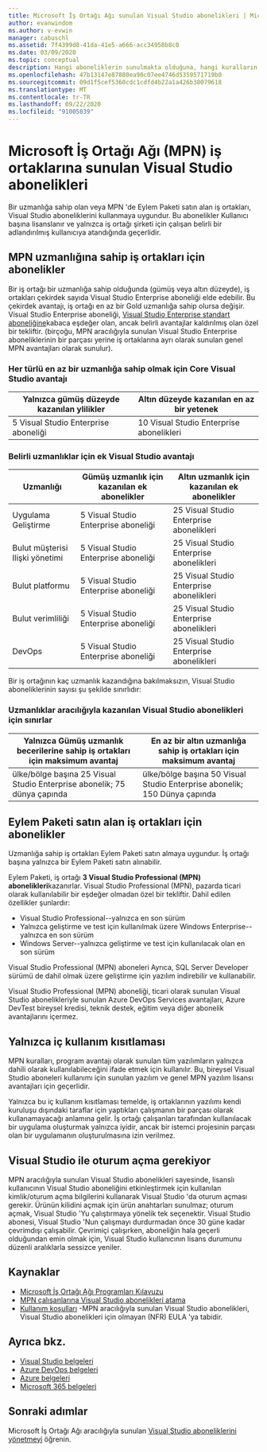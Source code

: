```yaml
---
title: Microsoft İş Ortağı Ağı sunulan Visual Studio abonelikleri | Microsoft Docs
author: evanwindom
ms.author: v-evwin
manager: cabuschl
ms.assetid: 7f4399d8-41da-41e5-a666-acc34958b8c0
ms.date: 03/09/2020
ms.topic: conceptual
description: Hangi aboneliklerin sunulmakta olduğuna, hangi kuralların uygulanacağını ve MPN ' de kaç abonelik sunulacağı hakkında ayrıntılar.
ms.openlocfilehash: 47b13147e87880ea90c07ee4746d5359571719b0
ms.sourcegitcommit: 09d1f5cef5360cdc1cdfd4b22a1a426b38079618
ms.translationtype: MT
ms.contentlocale: tr-TR
ms.lasthandoff: 09/22/2020
ms.locfileid: "91005839"
---
```

# <a name="visual-studio-subscriptions-offered-to-partners-in-the-microsoft-partner-network-mpn"></a>Microsoft İş Ortağı Ağı (MPN) iş ortaklarına sunulan Visual Studio abonelikleri

Bir uzmanlığa sahip olan veya MPN 'de Eylem Paketi satın alan iş ortakları, Visual Studio aboneliklerini kullanmaya uygundur. Bu abonelikler Kullanıcı başına lisanslanır ve yalnızca iş ortağı şirketi için çalışan belirli bir adlandırılmış kullanıcıya atandığında geçerlidir.

## <a name="subscriptions-for-partners-with-an-mpn-competency"></a>MPN uzmanlığına sahip iş ortakları için abonelikler

Bir iş ortağı bir uzmanlığa sahip olduğunda (gümüş veya altın düzeyde), iş ortakları çekirdek sayıda Visual Studio Enterprise aboneliği elde edebilir. Bu çekirdek avantajı, iş ortağı en az bir Gold uzmanlığa sahip olursa değişir. Visual Studio Enterprise aboneliği, [Visual Studio Enterprise standart aboneliğine](https://visualstudio.microsoft.com/vs/pricing/)kabaca eşdeğer olan, ancak belirli avantajlar kaldırılmış olan özel bir tekliftir. (birçoğu, MPN aracılığıyla sunulan Visual Studio Enterprise aboneliklerinin bir parçası yerine iş ortaklarına ayrı olarak sunulan genel MPN avantajları olarak sunulur).

### <a name="core-visual-studio-benefit-for-earning-at-least-one-competency-of-any-kind"></a>Her türlü en az bir uzmanlığa sahip olmak için Core Visual Studio avantajı

| Yalnızca gümüş düzeyde kazanılan ylilikler               | Altın düzeyde kazanılan en az bir yetenek   |
|------------------------------------------------------------|----------------------------------------------------|
| 5 Visual Studio Enterprise aboneliği                   | 10 Visual Studio Enterprise abonelikleri          |

### <a name="additional-visual-studio-benefit-for-select-competencies"></a>Belirli uzmanlıklar için ek Visual Studio avantajı

| Uzmanlığı                                  | **Gümüş** uzmanlık için kazanılan ek abonelikler | **Altın** uzmanlık için kazanılan ek abonelikler |
|---------------------------------------------|-----------------------------------------------------------|---------------------------------------------------------|
| Uygulama Geliştirme                     | 5 Visual Studio Enterprise aboneliği                  | 25 Visual Studio Enterprise abonelikleri               |
| Bulut müşterisi Ilişki yönetimi      | 5 Visual Studio Enterprise aboneliği                  | 25 Visual Studio Enterprise abonelikleri               |
| Bulut platformu                              | 5 Visual Studio Enterprise aboneliği                  | 25 Visual Studio Enterprise abonelikleri               |
| Bulut verimliliği                          | 5 Visual Studio Enterprise aboneliği                  | 25 Visual Studio Enterprise abonelikleri               |
| DevOps                                      | 5 Visual Studio Enterprise aboneliği                  | 25 Visual Studio Enterprise abonelikleri                |

Bir iş ortağının kaç uzmanlık kazandığına bakılmaksızın, Visual Studio aboneliklerinin sayısı şu şekilde sınırlıdır:

### <a name="limits-for-visual-studio-subscriptions-earned-through-competencies"></a>Uzmanlıklar aracılığıyla kazanılan Visual Studio abonelikleri için sınırlar

| Yalnızca Gümüş uzmanlık becerilerine sahip iş ortakları için maksimum avantaj                   | En az bir altın uzmanlığa sahip iş ortakları için maksimum avantaj               |
|------------------------------------------------------------------------------|------------------------------------------------------------------------------|
| ülke/bölge başına 25 Visual Studio Enterprise abonelik; 75 dünya çapında          | ülke/bölge başına 50 Visual Studio Enterprise abonelik; 150 Dünya çapında         |

## <a name="subscriptions-for-partners-purchasing-the-action-pack"></a>Eylem Paketi satın alan iş ortakları için abonelikler

Uzmanlığa sahip iş ortakları Eylem Paketi satın almaya uygundur. İş ortağı başına yalnızca bir Eylem Paketi satın alınabilir.

Eylem Paketi, iş ortağı **3 Visual Studio Professional (MPN) abonelikleri**kazanırlar. Visual Studio Professional (MPN), pazarda ticari olarak kullanılabilir bir eşdeğer olmadan özel bir tekliftir. Dahil edilen özellikler şunlardır:

- Visual Studio Professional--yalnızca en son sürüm
- Yalnızca geliştirme ve test için kullanılmak üzere Windows Enterprise--yalnızca en son sürüm
- Windows Server--yalnızca geliştirme ve test için kullanılacak olan en son sürüm

Visual Studio Professional (MPN) aboneleri Ayrıca, SQL Server Developer sürümü de dahil olmak üzere geliştirme için yazılım indirebilir ve kullanabilir.

Visual Studio Professional (MPN) aboneliği, ticari olarak sunulan Visual Studio abonelikleriyle sunulan Azure DevOps Services avantajları, Azure DevTest bireysel kredisi, teknik destek, eğitim veya diğer abonelik avantajlarını içermez.

## <a name="internal-use-only-restriction"></a>Yalnızca iç kullanım kısıtlaması

MPN kuralları, program avantajı olarak sunulan tüm yazılımların yalnızca dahili olarak kullanılabileceğini ifade etmek için kullanılır. Bu, bireysel Visual Studio aboneleri kullanımı için sunulan yazılım ve genel MPN yazılım lisansı avantajları için geçerlidir.

Yalnızca bu iç kullanım kısıtlaması temelde, iş ortaklarının yazılımı kendi kuruluşu dışındaki taraflar için yaptıkları çalışmanın bir parçası olarak kullanamayacağı anlamına gelir. İş ortağı çalışanları tarafından kullanılacak bir uygulama oluşturmak yalnızca iyidir, ancak bir istemci projesinin parçası olan bir uygulamanın oluşturulmasına izin verilmez.

## <a name="sign-in-required-with-visual-studio"></a>Visual Studio ile oturum açma gerekiyor

MPN aracılığıyla sunulan Visual Studio abonelikleri sayesinde, lisanslı kullanıcının Visual Studio aboneliğini etkinleştirmek için kullanılan kimlik/oturum açma bilgilerini kullanarak Visual Studio 'da oturum açması gerekir. Ürünün kilidini açmak için ürün anahtarları sunulmaz; oturum açmak, Visual Studio 'Yu çalıştırmaya yönelik tek seçenektir. Visual Studio abonesi, Visual Studio 'Nun çalışmayı durdurmadan önce 30 güne kadar çevrimdışı çalışabilir. Çevrimiçi çalışırken, aboneliğin hala geçerli olduğundan emin olmak için, Visual Studio kullanıcının lisans durumunu düzenli aralıklarla sessizce yeniler.

## <a name="resources"></a>Kaynaklar

- [Microsoft İş Ortağı Ağı Programları Kılavuzu](https://assets.microsoft.com/MPN-MAPS-Product-Usage-Guide.pdf?tpqid=300-000121)
- [MPN çalışanlarına Visual Studio abonelikleri atama](manage-mpn-subscriptions.md)
- [Kullanım koşulları](https://www.microsoft.com/useterms/) -MPN aracılığıyla sunulan Visual Studio abonelikleri, Visual Studio abonelikleri için olmayan (NFR) EULA 'ya tabidir.


## <a name="see-also"></a>Ayrıca bkz.
- [Visual Studio belgeleri](/visualstudio/)
- [Azure DevOps belgeleri](/azure/devops/)
- [Azure belgeleri](/azure/)
- [Microsoft 365 belgeleri](/microsoft-365/)

## <a name="next-steps"></a>Sonraki adımlar

Microsoft İş Ortağı Ağı aracılığıyla sunulan [Visual Studio aboneliklerini yönetmeyi](manage-mpn-subscriptions.md) öğrenin.